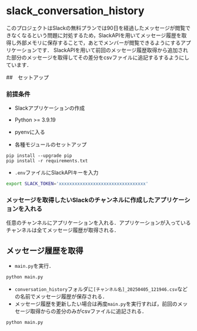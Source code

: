 # slack_conversation_history
このプロジェクトはSlackの無料プランでは90日を経過したメッセージが閲覧できなくなるという問題に対処するため，SlackAPIを用いてメッセージ履歴を取得し外部メモリに保存することで，あとでメンバーが閲覧できるようにするアプリケーションです．
SlackAPIを用いて前回のメッセージ履歴取得から追加された部分のメッセージを取得してその差分をcsvファイルに追記するするようにしています．

##　セットアップ

### 前提条件
- Slackアプリケーションの作成

- Python >= 3.9.19

- pyenvに入る

- 各種モジュールのセットアップ
```bssh
pip install --upgrade pip
pip install -r requirements.txt
```

- `.env`ファイルにSlackAPIキーを入力
```bash
export SLACK_TOKEN='xxxxxxxxxxxxxxxxxxxxxxxxxxxxxxxxx'
```

### メッセージを取得したいSlackのチャンネルに作成したアプリケーションを入れる
任意のチャンネルにアプリケーションを入れる．アプリケーションが入っているチャンネルは全てメッセージ履歴が取得される．

## メッセージ履歴を取得
- `main.py`を実行．
```bash
python main.py
```

- `conversation_history`フォルダに`[チャンネル名]_20250405_121946.csv`などの名前でメッセージ履歴が保存される．
- メッセージ履歴を更新したい場合は再度`main.py`を実行すれば，前回のメッセージ取得からの差分のみがcsvファイルに追記される．
```bash
python main.py
```